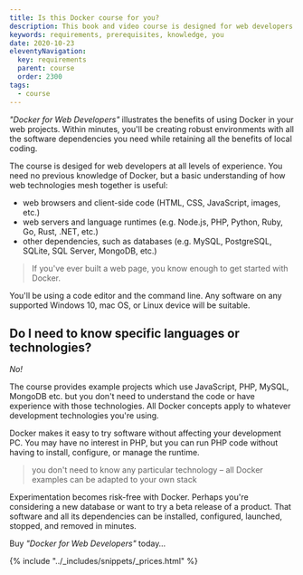 ```yaml
---
title: Is this Docker course for you?
description: This book and video course is designed for web developers with no previous knowledge of Docker.
keywords: requirements, prerequisites, knowledge, you
date: 2020-10-23
eleventyNavigation:
  key: requirements
  parent: course
  order: 2300
tags:
  - course
---
```


*"Docker for Web Developers"* illustrates the benefits of using Docker in your web projects. Within minutes, you'll be creating robust environments with all the software dependencies you need while retaining all the benefits of local coding.

The course is desiged for web developers at all levels of experience. You need no previous knowledge of Docker, but a basic understanding of how web technologies mesh together is useful:

* web browsers and client-side code (HTML, CSS, JavaScript, images, etc.)
* web servers and language runtimes (e.g. Node.js, PHP, Python, Ruby, Go, Rust, .NET, etc.)
* other dependencies, such as databases (e.g. MySQL, PostgreSQL, SQLite, SQL Server, MongoDB, etc.)

> If you've ever built a web page, you know enough to get started with Docker.

You'll be using a code editor and the command line. Any software on any supported Windows 10, mac OS, or Linux device will be suitable.


## Do I need to know specific languages or technologies?

*No!*

The course provides example projects which use JavaScript, PHP, MySQL, MongoDB etc. but you don't need to understand the code or have experience with those technologies. All Docker concepts apply to whatever development technologies you're using.

Docker makes it easy to try software without affecting your development PC. You may have no interest in PHP, but you can run PHP code without having to install, configure, or manage the runtime.

> you don't need to know any particular technology &ndash; all Docker examples can be adapted to your own stack

Experimentation becomes risk-free with Docker. Perhaps you're considering a new database or want to try a beta release of a product. That software and all its dependencies can be installed, configured, launched, stopped, and removed in minutes.

Buy *"Docker for Web Developers"* today&hellip;

{% include "../_includes/snippets/_prices.html" %}
